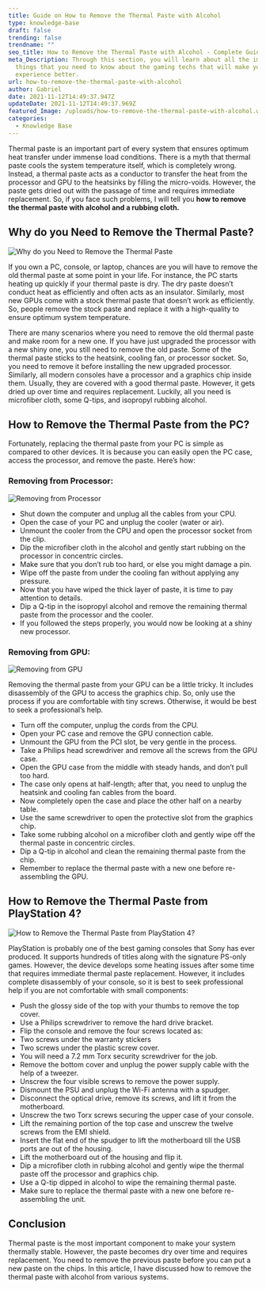 ```yaml
---
title: Guide on How to Remove the Thermal Paste with Alcohol
type: knowledge-base
draft: false
trending: false
trendname: ""
seo_title: How to Remove the Thermal Paste with Alcohol - Complete Guide
meta_Description: Through this section, you will learn about all the important
  things that you need to know about the gaming techs that will make you
  experience better.
url: how-to-remove-the-thermal-paste-with-alcohol
author: Gabriel
date: 2021-11-12T14:49:37.947Z
updateDate: 2021-11-12T14:49:37.969Z
featured_Image: /uploads/how-to-remove-the-thermal-paste-with-alcohol.webp
categories:
  - Knowledge Base
---
```

Thermal paste is an important part of every system that ensures optimum heat transfer under immense load conditions. There is a myth that thermal paste cools the system temperature itself, which is completely wrong. Instead, a thermal paste acts as a conductor to transfer the heat from the processor and GPU to the heatsinks by filling the micro-voids. However, the paste gets dried out with the passage of time and requires immediate replacement. So, if you face such problems, I will tell you **how to remove the thermal paste with alcohol and a rubbing cloth.**

## Why do you Need to Remove the Thermal Paste?

![Why do you Need to Remove the Thermal Paste](/uploads/why-do-you-need-need-to-remove-the-thermal-paste.webp "Why do you Need to Remove the Thermal Paste")

If you own a PC, console, or laptop, chances are you will have to remove the old thermal paste at some point in your life. For instance, the PC starts heating up quickly if your thermal paste is dry. The dry paste doesn’t conduct heat as efficiently and often acts as an insulator. Similarly, most new GPUs come with a stock thermal paste that doesn’t work as efficiently. So, people remove the stock paste and replace it with a high-quality to ensure optimum system temperature.

There are many scenarios where you need to remove the old thermal paste and make room for a new one. If you have just upgraded the processor with a new shiny one, you still need to remove the old paste. Some of the thermal paste sticks to the heatsink, cooling fan, or processor socket. So, you need to remove it before installing the new upgraded processor. Similarly, all modern consoles have a processor and a graphics chip inside them. Usually, they are covered with a good thermal paste. However, it gets dried up over time and requires replacement. Luckily, all you need is microfiber cloth, some Q-tips, and isopropyl rubbing alcohol.

## How to Remove the Thermal Paste from the PC?

Fortunately, replacing the thermal paste from your PC is simple as compared to other devices. It is because you can easily open the PC case, access the processor, and remove the paste. Here’s how:

### Removing from Processor:

![Removing from Processor](/uploads/removing-from-processor.webp "Removing from Processor")

* Shut down the computer and unplug all the cables from your CPU.
* Open the case of your PC and unplug the cooler (water or air).
* Unmount the cooler from the CPU and open the processor socket from the clip.
* Dip the microfiber cloth in the alcohol and gently start rubbing on the processor in concentric circles.
* Make sure that you don’t rub too hard, or else you might damage a pin.
* Wipe off the paste from under the cooling fan without applying any pressure.
* Now that you have wiped the thick layer of paste, it is time to pay attention to details.
* Dip a Q-tip in the isopropyl alcohol and remove the remaining thermal paste from the processor and the cooler.
* If you followed the steps properly, you would now be looking at a shiny new processor.

### Removing from GPU:

![Removing from GPU](/uploads/removing-from-gpu.webp "Removing from GPU")

Removing the thermal paste from your GPU can be a little tricky. It includes disassembly of the GPU to access the graphics chip. So, only use the process if you are comfortable with tiny screws. Otherwise, it would be best to seek a professional’s help.

* Turn off the computer, unplug the cords from the CPU.
* Open your PC case and remove the GPU connection cable.
* Unmount the GPU from the PCI slot, be very gentle in the process.
* Take a Philips head screwdriver and remove all the screws from the GPU case.
* Open the GPU case from the middle with steady hands, and don’t pull too hard.
* The case only opens at half-length; after that, you need to unplug the heatsink and cooling fan cables from the board.
* Now completely open the case and place the other half on a nearby table.
* Use the same screwdriver to open the protective slot from the graphics chip.
* Take some rubbing alcohol on a microfiber cloth and gently wipe off the thermal paste in concentric circles.
* Dip a Q-tip in alcohol and clean the remaining thermal paste from the chip.
* Remember to replace the thermal paste with a new one before re-assembling the GPU.

## How to Remove the Thermal Paste from PlayStation 4?

![How to Remove the Thermal Paste from PlayStation 4?](/uploads/how-to-remove-the-thermal-paste-from-playstation-4.webp "How to Remove the Thermal Paste from PlayStation 4?")

PlayStation is probably one of the best gaming consoles that Sony has ever produced. It supports hundreds of titles along with the signature PS-only games. However, the device develops some heating issues after some time that requires immediate thermal paste replacement. However, it includes complete disassembly of your console, so it is best to seek professional help if you are not comfortable with small components:

* Push the glossy side of the top with your thumbs to remove the top cover.
* Use a Philips screwdriver to remove the hard drive bracket.
* Flip the console and remove the four screws located as:
* Two screws under the warranty stickers
* Two screws under the plastic screw cover.
* You will need a 7.2 mm Torx security screwdriver for the job.
* Remove the bottom cover and unplug the power supply cable with the help of a tweezer.
* Unscrew the four visible screws to remove the power supply.
* Dismount the PSU and unplug the Wi-Fi antenna with a spudger.
* Disconnect the optical drive, remove its screws, and lift it from the motherboard.
* Unscrew the two Torx screws securing the upper case of your console.
* Lift the remaining portion of the top case and unscrew the twelve screws from the EMI shield.
* Insert the flat end of the spudger to lift the motherboard till the USB ports are out of the housing.
* Lift the motherboard out of the housing and flip it.
* Dip a microfiber cloth in rubbing alcohol and gently wipe the thermal paste off the processor and graphics chip.
* Use a Q-tip dipped in alcohol to wipe the remaining thermal paste.
* Make sure to replace the thermal paste with a new one before re-assembling the unit.

## Conclusion

Thermal paste is the most important component to make your system thermally stable. However, the paste becomes dry over time and requires replacement. You need to remove the previous paste before you can put a new paste on the chips. In this article, I have discussed how to remove the thermal paste with alcohol from various systems.